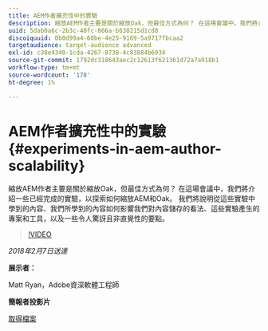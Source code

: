 ```yaml
---
title: AEM作者擴充性中的實驗
description: 縮放AEM作者主要是關於縮放Oak，但最佳方式為何？ 在這場會議中，我們將介紹一些已經完成的實驗，以探索如何縮放AEM和Oak。 我們將說明從這些實驗中學到的內容、我們所學到的內容如何影響我們對內容儲存的看法、這些實驗產生的專案和工具，以及一些令人驚訝且非直覺性的要點。
uuid: 5dab0a6c-2b3c-40fc-866a-b630215d1cd8
discoiquuid: 0b0d99a4-60be-4e25-9169-5a9717fbcaa2
targetaudience: target-audience advanced
exl-id: c38e4340-1cda-4267-8738-4c83884b6934
source-git-commit: 1792dc318643aec2c12613f621361d72a7a918b1
workflow-type: tm+mt
source-wordcount: '178'
ht-degree: 1%

---
```


# AEM作者擴充性中的實驗{#experiments-in-aem-author-scalability}

縮放AEM作者主要是關於縮放Oak，但最佳方式為何？ 在這場會議中，我們將介紹一些已經完成的實驗，以探索如何縮放AEM和Oak。 我們將說明從這些實驗中學到的內容、我們所學到的內容如何影響我們對內容儲存的看法、這些實驗產生的專案和工具，以及一些令人驚訝且非直覺性的要點。

>[!VIDEO](https://video.tv.adobe.com/v/21522/?quality=9)

*2018年2月7日送達*

**展示者：**

Matt Ryan，Adobe資深軟體工程師

**簡報者投影片**

[取得檔案](assets/experiments+in+aem+author+scalability+2+7+18.pdf)
<!--
[Get back to the Overview](https://helpx.adobe.com/experience-manager/kt/eseminars/gems/aem-index.html)
-->
